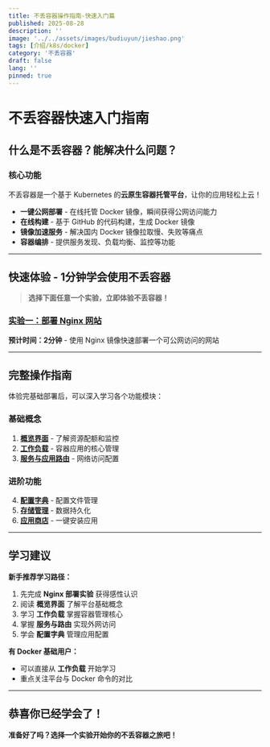 ```yaml
---
title: 不丢容器操作指南-快速入门篇
published: 2025-08-28
description: ''
image: '../../assets/images/budiuyun/jieshao.png'
tags: [介绍/k8s/docker]
category: '不丢容器'
draft: false 
lang: ''
pinned: true
---
```


# 不丢容器快速入门指南

## 什么是不丢容器？能解决什么问题？

### 核心功能
不丢容器是一个基于 Kubernetes 的**云原生容器托管平台**，让你的应用轻松上云！

- **一键公网部署** - 在线托管 Docker 镜像，瞬间获得公网访问能力
- **在线构建** - 基于 GitHub 的代码构建，生成 Docker 镜像
- **镜像加速服务** - 解决国内 Docker 镜像拉取慢、失败等痛点
- **容器编排** - 提供服务发现、负载均衡、监控等功能

---

## 快速体验 - 1分钟学会使用不丢容器

> **选择下面任意一个实验，立即体验不丢容器！**

### [实验一：部署 Nginx 网站](/posts/不丢容器操作指南-部署nginx/)
**预计时间：2分钟** - 使用 Nginx 镜像快速部署一个可公网访问的网站

---

## 完整操作指南

体验完基础部署后，可以深入学习各个功能模块：

### 基础概念
1. **[概览界面](/posts/不丢容器操作指南-概览/)** - 了解资源配额和监控
2. **[工作负载](/posts/不丢容器操作指南-工作负载/)** - 容器应用的核心管理
3. **[服务与应用路由](/posts/不丢容器操作指南-服务与应用路由/)** - 网络访问配置

### 进阶功能  
4. **[配置字典](/posts/不丢容器操作指南-配置字典/)** - 配置文件管理
5. **[存储管理](/posts/不丢容器操作指南-存储/)** - 数据持久化
6. **[应用商店](/posts/不丢容器操作指南-应用/)** - 一键安装应用

---

## 学习建议

**新手推荐学习路径：**
1. 先完成 **Nginx 部署实验** 获得感性认识
2. 阅读 **概览界面** 了解平台基础概念
3. 学习 **工作负载** 掌握容器管理核心
4. 掌握 **服务与路由** 实现外网访问
5. 学会 **配置字典** 管理应用配置

**有 Docker 基础用户：**
- 可以直接从 **工作负载** 开始学习
- 重点关注平台与 Docker 命令的对比

---

## 恭喜你已经学会了！

**准备好了吗？选择一个实验开始你的不丢容器之旅吧！**

